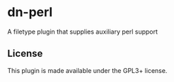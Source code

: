 # dn-perl #

A filetype plugin that supplies auxiliary perl support

## License ##

This plugin is made available under the GPL3+ license.
